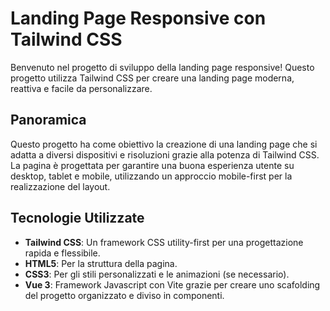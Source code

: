 # Landing Page Responsive con Tailwind CSS

Benvenuto nel progetto di sviluppo della landing page responsive! Questo progetto utilizza Tailwind CSS per creare una landing page moderna, reattiva e facile da personalizzare.

## Panoramica

Questo progetto ha come obiettivo la creazione di una landing page che si adatta a diversi dispositivi e risoluzioni grazie alla potenza di Tailwind CSS. La pagina è progettata per garantire una buona esperienza utente su desktop, tablet e mobile, utilizzando un approccio mobile-first per la realizzazione del layout.

## Tecnologie Utilizzate

- **Tailwind CSS**: Un framework CSS utility-first per una progettazione rapida e flessibile.
- **HTML5**: Per la struttura della pagina.
- **CSS3**: Per gli stili personalizzati e le animazioni (se necessario).
- **Vue 3**: Framework Javascript con Vite grazie per creare uno scafolding del progetto organizzato e diviso in componenti.

